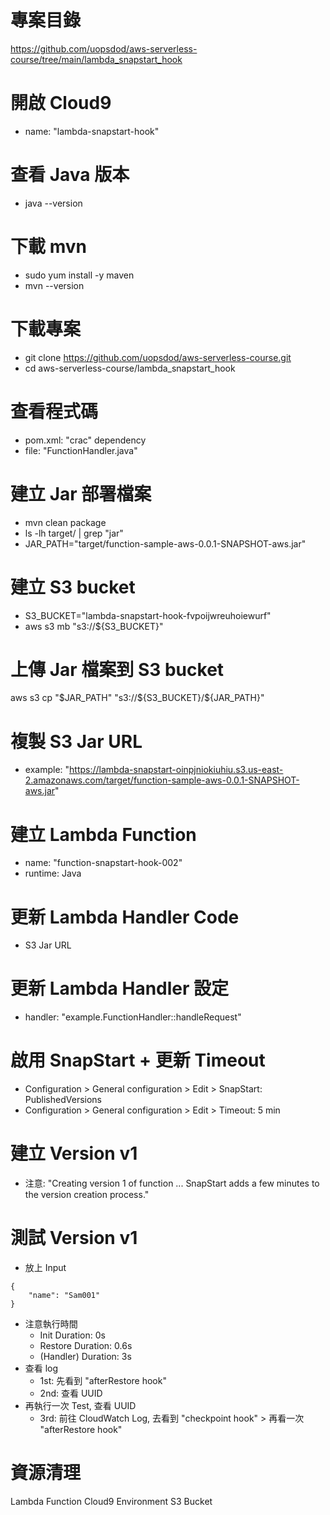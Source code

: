 
# 專案目錄 
https://github.com/uopsdod/aws-serverless-course/tree/main/lambda_snapstart_hook

# 開啟 Cloud9 
 - name: "lambda-snapstart-hook"

# 查看 Java 版本
- java --version

# 下載 mvn 
- sudo yum install -y maven
- mvn --version

# 下載專案
- git clone https://github.com/uopsdod/aws-serverless-course.git
- cd aws-serverless-course/lambda_snapstart_hook

# 查看程式碼 
 - pom.xml: "crac" dependency 
 - file: "FunctionHandler.java"

# 建立 Jar 部署檔案 
- mvn clean package
- ls -lh target/ | grep "jar"
- JAR_PATH="target/function-sample-aws-0.0.1-SNAPSHOT-aws.jar"

# 建立 S3 bucket 
- S3_BUCKET="lambda-snapstart-hook-fvpoijwreuhoiewurf"
- aws s3 mb "s3://${S3_BUCKET}"

# 上傳 Jar 檔案到 S3 bucket 
aws s3 cp "$JAR_PATH" "s3://${S3_BUCKET}/${JAR_PATH}" 

# 複製 S3 Jar URL 
- example: "https://lambda-snapstart-oinpjniokiuhiu.s3.us-east-2.amazonaws.com/target/function-sample-aws-0.0.1-SNAPSHOT-aws.jar"

# 建立 Lambda Function 
 - name: "function-snapstart-hook-002"
 - runtime: Java 

# 更新 Lambda Handler Code 
 - S3 Jar URL

# 更新 Lambda Handler 設定 
 - handler: "example.FunctionHandler::handleRequest"

# 啟用 SnapStart + 更新 Timeout 
 - Configuration > General configuration > Edit > SnapStart: PublishedVersions
 - Configuration > General configuration > Edit > Timeout: 5 min 

# 建立 Version v1 
 - 注意: "Creating version 1 of function ... SnapStart adds a few minutes to the version creation process." 

# 測試 Version v1 
 - 放上 Input 
```
{
    "name": "Sam001"
}
```
- 注意執行時間
  - Init Duration: 0s
  - Restore Duration: 0.6s
  - (Handler) Duration: 3s
- 查看 log 
  - 1st: 先看到 "afterRestore hook"
  - 2nd: 查看 UUID
- 再執行一次 Test, 查看 UUID
  - 3rd: 前往 CloudWatch Log, 去看到 "checkpoint hook" > 再看一次 "afterRestore hook"

# 資源清理 
Lambda Function 
Cloud9 Environment 
S3 Bucket
